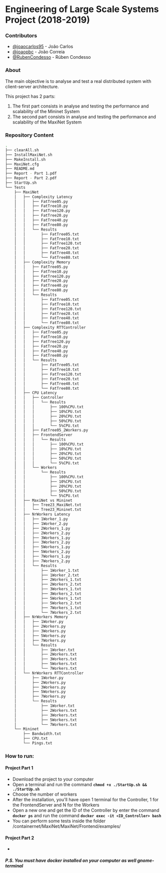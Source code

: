 # Engineering of Large Scale Systems Project (2018-2019)

### Contributors
- [@joaocarlos95](https://github.com/joaocarlos95) - João Carlos
- [@joaopbc](https://github.com/joaopbc) - João Correia
- [@RubenCondesso](https://github.com/RubenCondesso) - Rúben Condesso

### About
The main objective is to analyse and test a real distributed system with client-server architecture.

This project has 2 parts:
  1. The first part consists in analyse and testing the performance and scalability of the Mininet System
  2. The second part consists in analyse and testing the performance and scalability of the MaxiNet System

### Repository Content
```bash
.
├── clearAll.sh
├── InstallMaxiNet.sh
├── MakeInstall.sh
├── MaxiNet.cfg
├── README.md
├── Report - Part 1.pdf
├── Report - Part 2.pdf
├── StartUp.sh
└── Tests
    ├── MaxiNet
    │   ├── Complexity Latency
    │   │   ├── FatTree05.py
    │   │   ├── FatTree10.py
    │   │   ├── FatTree120.py
    │   │   ├── FatTree20.py
    │   │   ├── FatTree40.py
    │   │   ├── FatTree80.py
    │   │   └── Results
    │   │       ├── FatTree05.txt
    │   │       ├── FatTree10.txt
    │   │       ├── FatTree120.txt
    │   │       ├── FatTree20.txt
    │   │       ├── FatTree40.txt
    │   │       └── FatTree80.txt
    │   ├── Complexity Memory
    │   │   ├── FatTree05.py
    │   │   ├── FatTree10.py
    │   │   ├── FatTree120.py
    │   │   ├── FatTree20.py
    │   │   ├── FatTree40.py
    │   │   ├── FatTree80.py
    │   │   └── Results
    │   │       ├── FatTree05.txt
    │   │       ├── FatTree10.txt
    │   │       ├── FatTree120.txt
    │   │       ├── FatTree20.txt
    │   │       ├── FatTree40.txt
    │   │       └── FatTree80.txt
    │   ├── Complexity RTTController
    │   │   ├── FatTree05.py
    │   │   ├── FatTree10.py
    │   │   ├── FatTree120.py
    │   │   ├── FatTree20.py
    │   │   ├── FatTree40.py
    │   │   ├── FatTree80.py
    │   │   └── Results
    │   │       ├── FatTree05.txt
    │   │       ├── FatTree10.txt
    │   │       ├── FatTree120.txt
    │   │       ├── FatTree20.txt
    │   │       ├── FatTree40.txt
    │   │       └── FatTree80.txt
    │   ├── CPU Latency
    │   │   ├── Controller
    │   │   │   └── Results
    │   │   │       ├── 100%CPU.txt
    │   │   │       ├── 10%CPU.txt
    │   │   │       ├── 20%CPU.txt
    │   │   │       ├── 50%CPU.txt
    │   │   │       └── 5%CPU.txt
    │   │   ├── FatTree05_2Workers.py
    │   │   ├── FrontendServer
    │   │   │   └── Results
    │   │   │       ├── 100%CPU.txt
    │   │   │       ├── 10%CPU.txt
    │   │   │       ├── 20%CPU.txt
    │   │   │       ├── 50%CPU.txt
    │   │   │       └── 5%CPU.txt
    │   │   └── Workers
    │   │       └── Results
    │   │           ├── 100%CPU.txt
    │   │           ├── 10%CPU.txt
    │   │           ├── 20%CPU.txt
    │   │           ├── 50%CPU.txt
    │   │           └── 5%CPU.txt
    │   ├── MaxiNet vs Mininet
    │   │   ├── Tree23_MaxiNet.txt
    │   │   └── Tree23_Mininet.txt
    │   ├── NrWorkers Latency
    │   │   ├── 1Worker_1.py
    │   │   ├── 1Worker_2.py
    │   │   ├── 2Workers_1.py
    │   │   ├── 2Workers_2.py
    │   │   ├── 3Workers_1.py
    │   │   ├── 3Workers_2.py
    │   │   ├── 5Workers_1.py
    │   │   ├── 5Workers_2.py
    │   │   ├── 7Workers_1.py
    │   │   ├── 7Workers_2.py
    │   │   └── Results
    │   │       ├── 1Worker_1.txt
    │   │       ├── 1Worker_2.txt
    │   │       ├── 2Workers_1.txt
    │   │       ├── 2Workers_2.txt
    │   │       ├── 3Workers_1.txt
    │   │       ├── 3Workers_2.txt
    │   │       ├── 5Workers_1.txt
    │   │       ├── 5Workers_2.txt
    │   │       ├── 7Workers_1.txt
    │   │       └── 7Workers_2.txt
    │   ├── NrWorkers Memory
    │   │   ├── 1Worker.py
    │   │   ├── 2Workers.py
    │   │   ├── 3Workers.py
    │   │   ├── 5Workers.py
    │   │   ├── 7Workers.py
    │   │   └── Results
    │   │       ├── 1Worker.txt
    │   │       ├── 2Workers.txt
    │   │       ├── 3Workers.txt
    │   │       ├── 5Workers.txt
    │   │       └── 7Workers.txt
    │   └── NrWorkers RTTController
    │       ├── 1Worker.py
    │       ├── 2Workers.py
    │       ├── 3Workers.py
    │       ├── 5Workers.py
    │       ├── 7Workers.py
    │       └── Results
    │           ├── 1Worker.txt
    │           ├── 2Workers.txt
    │           ├── 3Workers.txt
    │           ├── 5Workers.txt
    │           └── 7Workers.txt
    └── Mininet
        ├── Bandwidth.txt
        ├── CPU.txt
        └── Pings.txt
```
  
### How to run:
#### Project Part 1
- Download the project to your computer
- Open a terminal and run the command **`chmod +x ./StartUp.sh && ./StartUp.sh`**
- Choose the number of workers
- After the installation, you'll have open 1 terminal for the Controller, 1 for the FrontendServer and N for the Workers
- Open a new one and get the ID of the Controller by enter the command **`docker ps`** and run the command **`docker exec -it <ID_Controller> bash`**
- You can perform some tests inside the folder /containernet/MaxiNet/MaxiNet/Frontend/examples/

#### Project Part 2
- 

##### P.S. You must have _docker_ installed on your computer as well _gnome-terminal_
